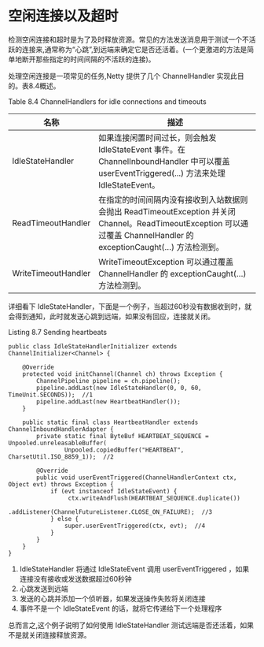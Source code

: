 空闲连接以及超时
====

检测空闲连接和超时是为了及时释放资源。常见的方法发送消息用于测试一个不活跃的连接来,通常称为“心跳”,到远端来确定它是否还活着。(一个更激进的方法是简单地断开那些指定的时间间隔的不活跃的连接)。

处理空闲连接是一项常见的任务,Netty 提供了几个 ChannelHandler 实现此目的。表8.4概述。

Table 8.4 ChannelHandlers for idle connections and timeouts

名称 | 描述
-----|----
IdleStateHandler | 如果连接闲置时间过长，则会触发 IdleStateEvent 事件。在 ChannelInboundHandler 中可以覆盖  userEventTriggered(...) 方法来处理 IdleStateEvent。
ReadTimeoutHandler | 在指定的时间间隔内没有接收到入站数据则会抛出 ReadTimeoutException 并关闭 Channel。ReadTimeoutException 可以通过覆盖 ChannelHandler 的 exceptionCaught(…) 方法检测到。
WriteTimeoutHandler | WriteTimeoutException 可以通过覆盖 ChannelHandler 的 exceptionCaught(…) 方法检测到。

详细看下 IdleStateHandler，下面是一个例子，当超过60秒没有数据收到时，就会得到通知，此时就发送心跳到远端，如果没有回应，连接就关闭。

Listing 8.7 Sending heartbeats

	public class IdleStateHandlerInitializer extends ChannelInitializer<Channel> {
	
	    @Override
	    protected void initChannel(Channel ch) throws Exception {
	        ChannelPipeline pipeline = ch.pipeline();
	        pipeline.addLast(new IdleStateHandler(0, 0, 60, TimeUnit.SECONDS));  //1
	        pipeline.addLast(new HeartbeatHandler());
	    }
	
	    public static final class HeartbeatHandler extends ChannelInboundHandlerAdapter {
	        private static final ByteBuf HEARTBEAT_SEQUENCE = Unpooled.unreleasableBuffer(
	                Unpooled.copiedBuffer("HEARTBEAT", CharsetUtil.ISO_8859_1));  //2
	
	        @Override
	        public void userEventTriggered(ChannelHandlerContext ctx, Object evt) throws Exception {
	            if (evt instanceof IdleStateEvent) {
	                 ctx.writeAndFlush(HEARTBEAT_SEQUENCE.duplicate())
	                         .addListener(ChannelFutureListener.CLOSE_ON_FAILURE);  //3
	            } else {
	                super.userEventTriggered(ctx, evt);  //4
	            }
	        }
	    }
	}

1. IdleStateHandler 将通过 IdleStateEvent 调用 userEventTriggered ，如果连接没有接收或发送数据超过60秒钟
2. 心跳发送到远端
3. 发送的心跳并添加一个侦听器，如果发送操作失败将关闭连接
4. 事件不是一个 IdleStateEvent 的话，就将它传递给下一个处理程序

总而言之,这个例子说明了如何使用 IdleStateHandler 测试远端是否还活着，如果不是就关闭连接释放资源。